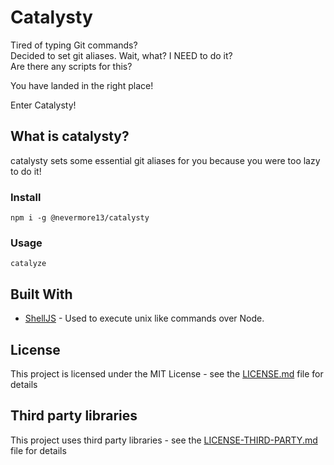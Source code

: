 # Catalysty

Tired of typing Git commands? <br/>
Decided to set git aliases. Wait, what? I NEED to do it? <br/>
Are there any scripts for this? <br/>

You have landed in the right place!<br/>

Enter Catalysty!

## What is catalysty?

catalysty sets some essential git aliases for you because you were too lazy to do it!


### Install

```
npm i -g @nevermore13/catalysty 
```

### Usage

```
catalyze
```

## Built With

* [ShellJS](https://github.com/shelljs/shelljs) - Used to execute unix like commands over Node.


## License

This project is licensed under the MIT License - see the [LICENSE.md](LICENSE.md) file for details

## Third party libraries

This project uses third party libraries - see the [LICENSE-THIRD-PARTY.md](LICENSE-THIRD-PARTY.md) file for details
